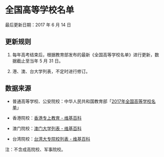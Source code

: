 # 全国高等学校名单

最后更新日期：2017 年 6 月 14 日

## 更新规则

1. 每年高考结束后，根据教育部发布的最新《全国高等学校名单》进行更新，数据截止至当年 5 月 31 日。

2. 港、澳、台大学列表，不定时进行修订。

## 数据来源

* 普通高等学校、公安院校：中华人民共和国教育部「[2017年全国高等学校名单](http://www.moe.gov.cn/srcsite/A03/moe_634/201706/t20170614_306900.html)」

* 香港院校：[香港专上教育 - 维基百科](https://zh.wikipedia.org/wiki/%E9%A6%99%E6%B8%AF%E5%B0%88%E4%B8%8A%E6%95%99%E8%82%B2)

* 澳门院校：[澳门大学列表 - 维基百科](https://zh.wikipedia.org/wiki/%E6%BE%B3%E9%96%80%E5%A4%A7%E5%AD%B8%E5%88%97%E8%A1%A8)

* 台湾院校：[台湾大专院校列表 - 维基百科](https://zh.wikipedia.org/wiki/%E5%8F%B0%E7%81%A3%E5%A4%A7%E5%B0%88%E9%99%A2%E6%A0%A1%E5%88%97%E8%A1%A8)

注：不含成高院校、军事院校。
